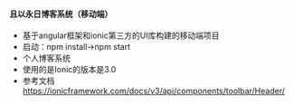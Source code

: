 #### 且以永日博客系统（移动端）

+ 基于angular框架和ionic第三方的UI库构建的移动端项目
+ 启动：npm install->npm start
+ 个人博客系统
+ 使用的是Ionic的版本是3.0
+ 参考文档<https://ionicframework.com/docs/v3/api/components/toolbar/Header/>
